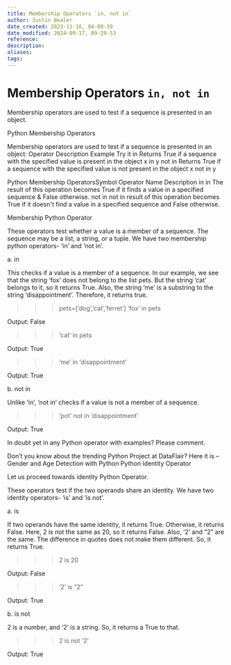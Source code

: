 ```yaml
---
title: Membership Operators `in, not in`
author: Justin Bealer
date_created: 2023-11-16, 04-00-39
date_modified: 2024-09-17, 09-29-53
reference: 
description: 
aliases: 
tags: 
---
```

# Membership Operators `in, not in`

  Membership operators are used to test if a sequence is presented in an object.

Python Membership Operators

Membership operators are used to test if a sequence is presented in an object:
Operator 	Description 	Example 	Try it
in  	Returns True if a sequence with the specified value is present in the object 	x in y
not in 	Returns True if a sequence with the specified value is not present in the object 	x not in y

Python Membership OperatorsSymbol	Operator Name	Description
in	in	The result of this operation becomes True if it finds a value in a specified sequence & False otherwise.
not in	not in	result of this operation becomes True if it doesn't find a value in a specified sequence and False otherwise.

Membership Python Operator

These operators test whether a value is a member of a sequence. The sequence may be a list, a string, or a tuple. We have two membership python operators- ‘in’ and ‘not in’.

a. in

This checks if a value is a member of a sequence. In our example, we see that the string ‘fox’ does not belong to the list pets. But the string ‘cat’ belongs to it, so it returns True. Also, the string ‘me’ is a substring to the string ‘disappointment’. Therefore, it returns true.
>>> pets=[‘dog’,’cat’,’ferret’]
>>> ‘fox’ in pets

Output: False
>>> ‘cat’ in pets

Output: True
>>> ‘me’ in ‘disappointment’

Output: True

b. not in

Unlike ‘in’, ‘not in’ checks if a value is not a member of a sequence.
>>> ‘pot’ not in ‘disappointment’

Output: True

In doubt yet in any Python operator with examples? Please comment.

Don’t you know about the trending Python Project at DataFlair? Here it is – Gender and Age Detection with Python
Python Identity Operator

Let us proceed towards identity Python Operator.

These operators test if the two operands share an identity. We have two identity operators- ‘is’ and ‘is not’.

a. is

If two operands have the same identity, it returns True. Otherwise, it returns False. Here, 2 is not the same as 20, so it returns False. Also, ‘2’ and “2” are the same. The difference in quotes does not make them different. So, it returns True.
>>> 2 is 20

Output: False
>>> ‘2’ is “2”

Output: True

b. is not

2 is a number, and ‘2’ is a string. So, it returns a True to that.
>>> 2 is not ‘2’

Output: True
